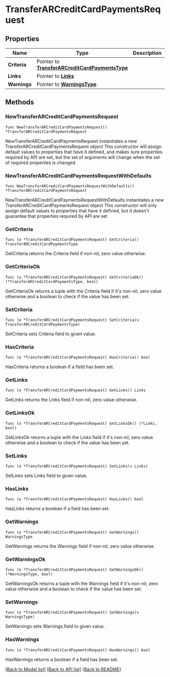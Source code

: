 # TransferARCreditCardPaymentsRequest

## Properties

Name | Type | Description | Notes
------------ | ------------- | ------------- | -------------
**Criteria** | Pointer to [**TransferARCreditCardPaymentsType**](TransferARCreditCardPaymentsType.md) |  | [optional] 
**Links** | Pointer to [**Links**](Links.md) |  | [optional] 
**Warnings** | Pointer to [**WarningsType**](WarningsType.md) |  | [optional] 

## Methods

### NewTransferARCreditCardPaymentsRequest

`func NewTransferARCreditCardPaymentsRequest() *TransferARCreditCardPaymentsRequest`

NewTransferARCreditCardPaymentsRequest instantiates a new TransferARCreditCardPaymentsRequest object
This constructor will assign default values to properties that have it defined,
and makes sure properties required by API are set, but the set of arguments
will change when the set of required properties is changed

### NewTransferARCreditCardPaymentsRequestWithDefaults

`func NewTransferARCreditCardPaymentsRequestWithDefaults() *TransferARCreditCardPaymentsRequest`

NewTransferARCreditCardPaymentsRequestWithDefaults instantiates a new TransferARCreditCardPaymentsRequest object
This constructor will only assign default values to properties that have it defined,
but it doesn't guarantee that properties required by API are set

### GetCriteria

`func (o *TransferARCreditCardPaymentsRequest) GetCriteria() TransferARCreditCardPaymentsType`

GetCriteria returns the Criteria field if non-nil, zero value otherwise.

### GetCriteriaOk

`func (o *TransferARCreditCardPaymentsRequest) GetCriteriaOk() (*TransferARCreditCardPaymentsType, bool)`

GetCriteriaOk returns a tuple with the Criteria field if it's non-nil, zero value otherwise
and a boolean to check if the value has been set.

### SetCriteria

`func (o *TransferARCreditCardPaymentsRequest) SetCriteria(v TransferARCreditCardPaymentsType)`

SetCriteria sets Criteria field to given value.

### HasCriteria

`func (o *TransferARCreditCardPaymentsRequest) HasCriteria() bool`

HasCriteria returns a boolean if a field has been set.

### GetLinks

`func (o *TransferARCreditCardPaymentsRequest) GetLinks() Links`

GetLinks returns the Links field if non-nil, zero value otherwise.

### GetLinksOk

`func (o *TransferARCreditCardPaymentsRequest) GetLinksOk() (*Links, bool)`

GetLinksOk returns a tuple with the Links field if it's non-nil, zero value otherwise
and a boolean to check if the value has been set.

### SetLinks

`func (o *TransferARCreditCardPaymentsRequest) SetLinks(v Links)`

SetLinks sets Links field to given value.

### HasLinks

`func (o *TransferARCreditCardPaymentsRequest) HasLinks() bool`

HasLinks returns a boolean if a field has been set.

### GetWarnings

`func (o *TransferARCreditCardPaymentsRequest) GetWarnings() WarningsType`

GetWarnings returns the Warnings field if non-nil, zero value otherwise.

### GetWarningsOk

`func (o *TransferARCreditCardPaymentsRequest) GetWarningsOk() (*WarningsType, bool)`

GetWarningsOk returns a tuple with the Warnings field if it's non-nil, zero value otherwise
and a boolean to check if the value has been set.

### SetWarnings

`func (o *TransferARCreditCardPaymentsRequest) SetWarnings(v WarningsType)`

SetWarnings sets Warnings field to given value.

### HasWarnings

`func (o *TransferARCreditCardPaymentsRequest) HasWarnings() bool`

HasWarnings returns a boolean if a field has been set.


[[Back to Model list]](../README.md#documentation-for-models) [[Back to API list]](../README.md#documentation-for-api-endpoints) [[Back to README]](../README.md)


